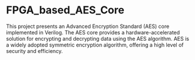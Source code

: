 # FPGA_based_AES_Core
This project presents an Advanced Encryption Standard (AES) core implemented in Verilog. The AES core provides a hardware-accelerated solution for encrypting and decrypting data using the AES algorithm. AES is a widely adopted symmetric encryption algorithm, offering a high level of security and efficiency.
